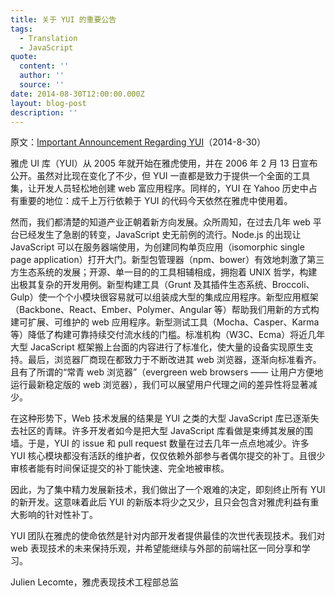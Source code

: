 ```yaml
---
title: 关于 YUI 的重要公告
tags:
  - Translation
  - JavaScript
quote:
  content: ''
  author: ''
  source: ''
date: 2014-08-30T12:00:00.000Z
layout: blog-post
description: ''
---
```


原文：[Important Announcement Regarding YUI](http://yahooeng.tumblr.com/post/96098168666/important-announcement-regarding-yui)（2014-8-30）


雅虎 UI 库（YUI）从 2005 年就开始在雅虎使用，并在 2006 年 2 月 13 日宣布公开。虽然对比现在变化了不少，但 YUI 一直都是致力于提供一个全面的工具集，让开发人员轻松地创建 web 富应用程序。同样的，YUI 在 Yahoo 历史中占有重要的地位：成千上万行依赖于 YUI 的代码今天依然在雅虎中使用着。

然而，我们都清楚的知道产业正朝着新方向发展。众所周知，在过去几年 web 平台已经发生了急剧的转变，JavaScript 史无前例的流行。Node.js 的出现让 JavaScript 可以在服务器端使用，为创建同构单页应用（isomorphic single page application）打开大门。新型包管理器（npm、bower）有效地刺激了第三方生态系统的发展；开源、单一目的的工具相辅相成，拥抱着 UNIX 哲学，构建出极其复杂的开发用例。新型构建工具（Grunt 及其插件生态系统、Broccoli、Gulp）使一个个小模块很容易就可以组装成大型的集成应用程序。新型应用框架（Backbone、React、Ember、Polymer、Angular 等）帮助我们用新的方式构建可扩展、可维护的 web 应用程序。新型测试工具（Mocha、Casper、Karma 等）降低了构建可靠持续交付流水线的门槛。标准机构（W3C、Ecma）将近几年大型 JacaScript 框架搬上台面的内容进行了标准化，使大量的设备实现原生支持。最后，浏览器厂商现在都致力于不断改进其 web 浏览器，逐渐向标准看齐。且有了所谓的“常青 web 浏览器”（evergreen web browsers —— 让用户方便地运行最新稳定版的 web 浏览器），我们可以展望用户代理之间的差异性将显著减少。

在这种形势下，Web 技术发展的结果是 YUI 之类的大型 JavaScript 库已逐渐失去社区的青睐。许多开发者如今是把大型 JavaScript 库看做是束缚其发展的围墙。于是，YUI 的 issue 和 pull request 数量在过去几年一点点地减少。许多 YUI 核心模块都没有活跃的维护者，仅仅依赖外部参与者偶尔提交的补丁。且很少审核者能有时间保证提交的补丁能快速、完全地被审核。

因此，为了集中精力发展新技术，我们做出了一个艰难的决定，即刻终止所有 YUI 的新开发。这意味着此后 YUI 的新版本将少之又少，且只会包含对雅虎利益有重大影响的针对性补丁。

YUI 团队在雅虎的使命依然是针对内部开发者提供最佳的次世代表现技术。我们对 web 表现技术的未来保持乐观，并希望能继续与外部的前端社区一同分享和学习。

Julien Lecomte，雅虎表现技术工程部总监

